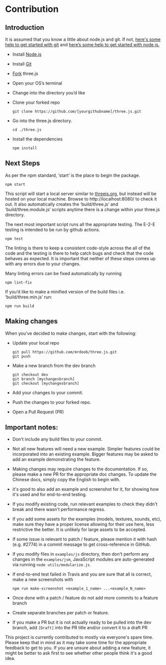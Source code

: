 # Contribution
## Introduction

It is assumed that you know a little about node.js and git. If not, [here's some help to get started with git](https://help.github.com/en/github/using-git) and [here’s some help to get started with node.js.](https://nodejs.org/en/docs/guides/getting-started-guide/)

* Install [Node.js](https://nodejs.org/)
* Install [Git](https://git-scm.com/)
* [Fork](https://help.github.com/en/github/getting-started-with-github/fork-a-repo) three.js 
* Open your OS’s terminal
* Change into the directory you’d like
* Clone your forked repo

      git clone https://github.com/[yourgithubname]/three.js.git

* Go into the three.js directory.
        
      cd ./three.js

* Install the dependencies

      npm install

## Next Steps

As per the npm standard, ‘start’ is the place to begin the package.

    npm start

This script will start a local server similar to [threejs.org](https://threejs.org/), but instead will be hosted on your local machine. Browse to http://localhost:8080/ to check it out. It also automatically creates the ‘build/three.js’ and ‘build/three.module.js’ scripts anytime there is a change within your three.js directory.

The next most important script runs all the appropriate testing. The E-2-E testing is intended to be run by github actions.

    npm test

The linting is there to keep a consistent code-style across the all of the code and the testing is there to help catch bugs and check that the code behaves as expected. It is important that neither of these steps comes up with any errors due to your changes.

Many linting errors can be fixed automatically by running

    npm lint-fix

If you’d like to make a minified version of the build files i.e. ‘build/three.min.js’ run:
        
    npm run build

## Making changes

When you’ve decided to make changes, start with the following:

* Update your local repo
        
      git pull https://github.com/mrdoob/three.js.git
      git push

* Make a new branch from the dev branch
        
      git checkout dev
      git branch [mychangesbranch]
      git checkout [mychangesbranch]

* Add your changes to your commit.
* Push the changes to your forked repo.
* Open a Pull Request (PR)

## Important notes:

* Don't include any build files to your commit.
* Not all new features will need a new example. Simpler features could be incorporated into an existing example. Bigger features may be asked to add an example demonstrating the feature.
* Making changes may require changes to the documentation. If so, please make a new PR for the appropriate doc changes. To update the Chinese docs, simply copy the English to begin with.
* it's good to also add an example and screenshot for it, for showing how it's used and for end-to-end testing.
* If you modify existing code, run relevant examples to check they didn't break and there wasn't performance regress.
* If you add some assets for the examples (models, textures, sounds, etc), make sure they have a proper license allowing for their use here, less restrictive the better. It is unlikely for large assets to be accepted.
* If some issue is relevant to patch / feature, please mention it with hash (e.g. #2774) in a commit message to get cross-reference in GitHub.
* If you modify files in `examples/js` directory, then don't perform any changes in the `examples/jsm`, JavaScript modules are auto-generated via running `node utils/modularize.js`.
* If end-to-end test failed in Travis and you are sure that all is correct, make a new screenshots with 

      npm run make-screenshot <example_1_name> ...<example_N_name>

* Once done with a patch / feature do not add more commits to a feature branch
* Create separate branches per patch or feature.
* If you make a PR but it is not actually ready to be pulled into the dev branch, add `[Draft]` into the PR title and/or convert it to a draft PR

This project is currently contributed to mostly via everyone's spare time. Please keep that in mind as it may take some time for the appropriate feedback to get to you. If you are unsure about adding a new feature, it might be better to ask first to see whether other people think it's a good idea.
